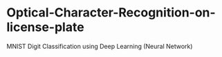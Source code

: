 # Optical-Character-Recognition-on-license-plate
MNIST Digit Classification using Deep Learning (Neural Network)

